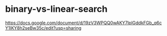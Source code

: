 # binary-vs-linear-search

https://docs.google.com/document/d/19zV3WPQQ0wAKY7lplGddkFGb_q6cY1IKY8h2seBw35c/edit?usp=sharing
